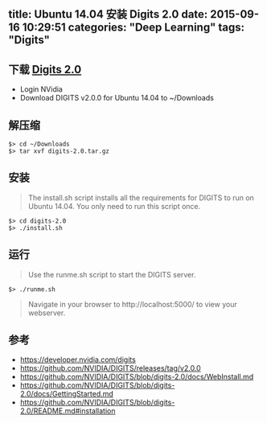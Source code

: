 title: Ubuntu 14.04 安装 Digits 2.0
date: 2015-09-16 10:29:51
categories: "Deep Learning"
tags: "Digits"
---

## 下载 [Digits 2.0](https://developer.nvidia.com/digits)
* Login NVidia
* Download DIGITS v2.0.0 for Ubuntu 14.04 to ~/Downloads

## 解压缩
```
$> cd ~/Downloads
$> tar xvf digits-2.0.tar.gz
```

## 安装
>The install.sh script installs all the requirements for DIGITS to run on Ubuntu 14.04. You only need to run this script once.

```
$> cd digits-2.0
$> ./install.sh
```

## 运行
>Use the runme.sh script to start the DIGITS server.

```
$> ./runme.sh
```

>Navigate in your browser to http://localhost:5000/ to view your webserver.

## 参考
- https://developer.nvidia.com/digits
- https://github.com/NVIDIA/DIGITS/releases/tag/v2.0.0
- https://github.com/NVIDIA/DIGITS/blob/digits-2.0/docs/WebInstall.md
- https://github.com/NVIDIA/DIGITS/blob/digits-2.0/docs/GettingStarted.md
- https://github.com/NVIDIA/DIGITS/blob/digits-2.0/README.md#installation
